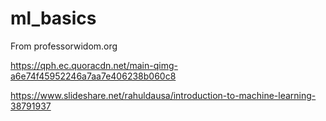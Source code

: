 # ml_basics
From professorwidom.org

https://qph.ec.quoracdn.net/main-qimg-a6e74f45952246a7aa7e406238b060c8

https://www.slideshare.net/rahuldausa/introduction-to-machine-learning-38791937
